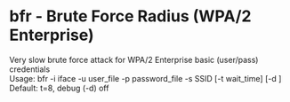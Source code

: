 # bfr - Brute Force Radius (WPA/2 Enterprise) 

Very slow brute force attack for WPA/2 Enterprise basic (user/pass) credentials 
<br>
Usage: bfr -i iface -u user_file -p password_file -s SSID [-t wait_time] [-d ] 
<br>      Default: t=8, debug (-d) off 

